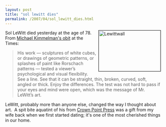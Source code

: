 ```yaml
---
layout: post
title: "sol lewitt dies"
permalink: /2007/04/sol_lewitt_dies.html
---
```


<p><a href="http://michael.vox.com/library/photo/6a00b8ea067508dece00d09e52cd6bbe2b.html"><img width="200" height="132" border="1" src="https://sippey.typepad.com/filtered/images/2007/04/08/lewittwall.jpg" title="Lewittwall" alt="Lewittwall" style="margin: 0px 0px 5px 5px; float: right;" /></a>Sol LeWitt died yesterday at the age of 78.&nbsp; From <a href="http://www.nytimes.com/2007/04/09/arts/design/09lewitt.html">Michael Kimmelman's obit</a> at the Times:</p><blockquote><p>His work — sculptures of white cubes, or drawings of geometric
patterns, or splashes of paint like Rorschach patterns — tested a
viewer’s psychological and visual flexibility. See a line. See that it
can be straight, thin, broken, curved, soft, angled or thick. Enjoy the
differences. The test was not hard to pass if your eyes and mind were
open, which was the message of Mr. LeWitt’s art.</p></blockquote><p>LeWitt, probably more than anyone else, changed the way I thought about art.&nbsp; A spit bite aquatint of his from <a href="http://www.crownpoint.com/artists/lewitt/index.html">Crown Point Press</a> was a gift from my wife back when we first started dating; it's one of the most cherished things in our home.</p>


